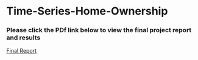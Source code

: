 # Time-Series-Home-Ownership
### Please click the PDf link below to view the final project report and results


[Final Report](https://github.com/markmcduffie/Time-Series-Home-Ownership/blob/main/ISYE%206402%20Final%20Report.pdf)
